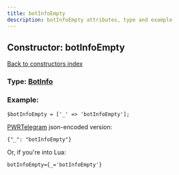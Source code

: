 ```yaml
---
title: botInfoEmpty
description: botInfoEmpty attributes, type and example
---
```

## Constructor: botInfoEmpty  
[Back to constructors index](index.md)






### Type: [BotInfo](../types/BotInfo.md)


### Example:

```
$botInfoEmpty = ['_' => 'botInfoEmpty'];
```  

[PWRTelegram](https://pwrtelegram.xyz) json-encoded version:

```
{"_": "botInfoEmpty"}
```


Or, if you're into Lua:  


```
botInfoEmpty={_='botInfoEmpty'}

```


